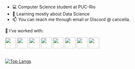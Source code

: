 - 💻 Computer Science student at PUC-Rio
- 🌱 Learning mostly about Data Science
- 📫 You can reach me through email or Discord @ cancella.

👾 I've worked with:

<p align="left">
<img src="https://cdn.jsdelivr.net/gh/devicons/devicon/icons/jupyter/jupyter-original.svg" height="35"/>
<img src="https://cdn.jsdelivr.net/gh/devicons/devicon/icons/vscode/vscode-original.svg" height="35"/>
<img src="https://cdn.jsdelivr.net/gh/devicons/devicon/icons/python/python-original.svg" height="35"/>
<img src="https://cdn.jsdelivr.net/gh/devicons/devicon/icons/c/c-original.svg" height="35"/>
<img src="https://cdn.jsdelivr.net/gh/devicons/devicon/icons/html5/html5-original.svg" height="35"/>
<img src="https://cdn.jsdelivr.net/gh/devicons/devicon@latest/icons/css3/css3-original.svg" height="35" />
<img src="https://cdn.jsdelivr.net/gh/devicons/devicon@latest/icons/java/java-original.svg" height="35" />
<img src="https://cdn.jsdelivr.net/gh/devicons/devicon@latest/icons/postgresql/postgresql-original.svg" height="35" />
          
<br>  
          
<!-- ![Profile Views](https://komarev.com/ghpvc/?username=FCancella&color=red) --> 

<br>
          
[![Top Langs](https://github-readme-stats.vercel.app/api/top-langs/?username=FCancella&theme=dracula&layout=compact)](https://github.com/anuraghazra/github-readme-stats)
